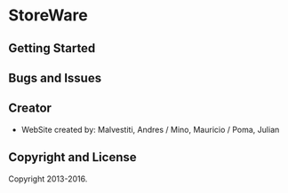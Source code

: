 # StoreWare

## Getting Started

## Bugs and Issues

## Creator

* WebSite created by: Malvestiti, Andres / Mino, Mauricio / Poma, Julian

## Copyright and License

Copyright 2013-2016.
